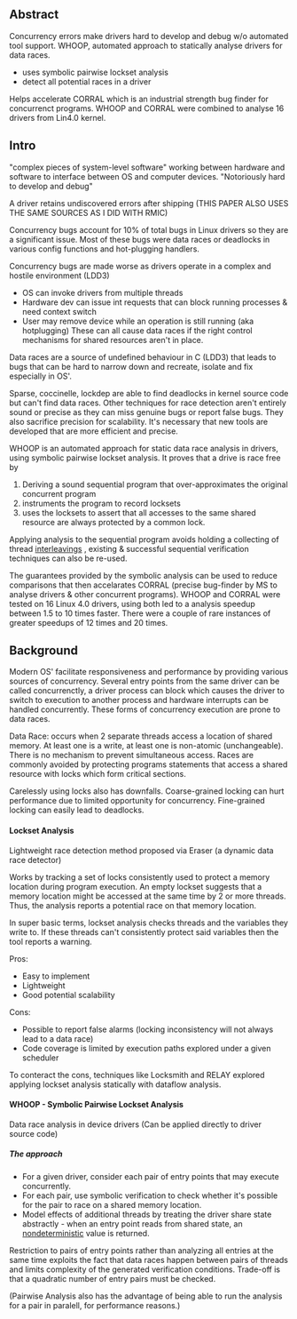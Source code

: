 
## Abstract 
Concurrency errors make drivers hard to develop and debug w/o automated tool support.
WHOOP, automated approach to statically analyse drivers for data races.
+ uses symbolic pairwise lockset analysis
+ detect all potential races in a driver

Helps accelerate CORRAL which is an industrial strength bug finder for concurrenct programs. WHOOP and CORRAL were combined to analyse 16 drivers from Lin4.0 kernel.

## Intro
"complex pieces of system-level software" working between hardware and software to interface between OS and computer devices. 
"Notoriously hard to develop and debug"

A driver retains undiscovered errors after shipping
(THIS PAPER ALSO USES THE SAME SOURCES AS I DID WITH RMIC)

Concurrency bugs account for 10% of total bugs in Linux drivers so they are a significant issue. Most of these bugs were data races or deadlocks in various config functions and hot-plugging handlers.

Concurrency bugs are made worse as drivers operate in a complex and hostile environment (LDD3)
+ OS can invoke drivers from multiple threads
+ Hardware dev can issue int requests that can block running processes & need context switch
+ User may remove device while an operation is still running (aka hotplugging)
These can all cause data races if the right control mechanisms for shared resources aren't in place.

Data races are a source of undefined behaviour in C (LDD3) that leads to bugs that can be hard to narrow down and recreate, isolate and fix especially in OS'.

Sparse, coccinelle, lockdep are able to find deadlocks in kernel source code but can't find data races. Other techniques for race detection aren't entirely sound or precise as they can miss genuine bugs or report false bugs. They also sacrifice precision for scalability. It's necessary that new tools are developed that are more efficient and precise. 

WHOOP is an automated approach for static data race analysis in drivers, using symbolic pairwise lockset analysis. It proves that a drive is race free by
1. Deriving a sound sequential program that over-approximates the original concurrent program
2. instruments the program to record locksets
3. uses the locksets to assert that all accesses to the same shared resource are always protected by a common lock. 

Applying analysis to the sequential program avoids holding a collecting of thread [interleavings](https://www.techopedia.com/definition/5683/interleaving#:~:text=Interleaving%20divides%20memory%20into%20small%20chunks.%20It%20is,overall%20performance%20of%20the%20processor%20and%20system%20increases.) , existing & successful sequential verification techniques can also be re-used.

The guarantees provided by the symbolic analysis can be used to reduce comparisons that then accelarates CORRAL (precise bug-finder by MS to analyse drivers & other concurrent programs). WHOOP and CORRAL were tested on 16 Linux 4.0 drivers, using both led to a analysis speedup between 1.5 to 10 times faster. There were a couple of rare instances of greater speedups of 12 times and 20 times. 

## Background

Modern OS' facilitate responsiveness and performance by providing various sources of concurrency. Several entry points from the same driver can be called concurrenctly, a driver process can block which causes the driver to switch to execution to another process and hardware interrupts can be handled concurrently. These forms of concurrency execution are prone to data races. 

Data Race: occurs when 2 separate threads access a location of shared memory. At least one is a write, at least one is non-atomic (unchangeable). There is no mechanism to prevent simultaneous access. Races are commonly avoided by protecting programs statements that access a shared resource with locks which form critical sections. 

Carelessly using locks also has downfalls. Coarse-grained locking can hurt performance due to limited opportunity for concurrency. Fine-grained locking can easily lead to deadlocks.

#### Lockset Analysis
Lightweight race detection method proposed via Eraser (a dynamic data race detector)

Works by tracking a set of locks consistently used to protect a memory location during program execution. An empty lockset suggests that a memory location might be accessed at the same time by 2 or more threads. Thus, the analysis reports a potential race on that memory location. 

In super basic terms, lockset analysis checks threads and the variables they write to. If these threads can't consistently protect said variables then the tool reports a warning. 

Pros:
+ Easy to implement
+ Lightweight
+ Good potential scalability

Cons:
+ Possible to report false alarms (locking inconsistency will not always lead to a data race)
+ Code coverage is limited by execution paths explored under a given scheduler

To conteract the cons, techniques like Locksmith and RELAY explored applying lockset analysis statically with dataflow analysis. 

#### WHOOP - Symbolic Pairwise Lockset Analysis
Data race analysis in device drivers (Can be applied directly to driver source code)

##### The approach
+ For a given driver, consider each pair of entry points that may execute concurrently. 
+ For each pair, use symbolic verification to check whether it's possible for the pair to race on a shared memory location. 
+ Model effects of additional threads by treating the driver share state abstractly - when an entry point reads from shared state, an [nondeterministic](https://en.wikipedia.org/wiki/Nondeterministic_algorithm) value is returned.

Restriction to pairs of entry points rather than analyzing all entries at the same time exploits the fact that data races happen between pairs of threads and limits complexity of the generated verification conditions. Trade-off is that a quadratic number of entry pairs must be checked.

(Pairwise Analysis also has the advantage of being able to run the analysis for a pair in paralell, for performance reasons.)

